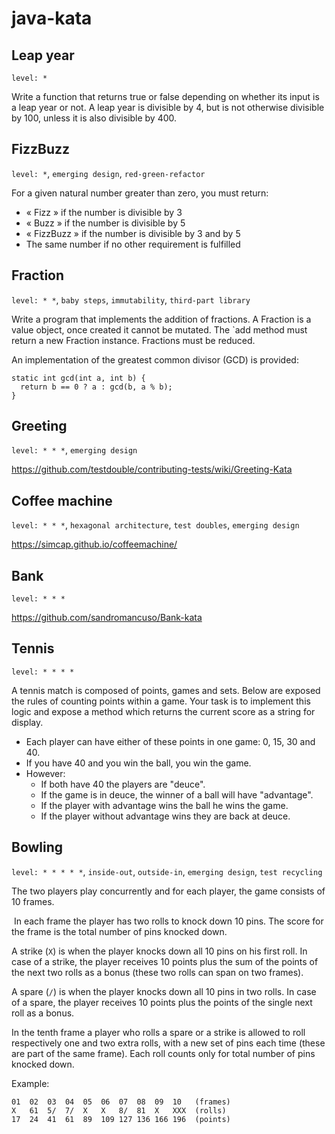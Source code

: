 # java-kata

## Leap year

`level: *`

Write a function that returns true or false depending on whether its input is a leap year or not. A leap year is divisible by 4, but is not otherwise divisible by 100, unless it is also divisible by 400.

## FizzBuzz

`level: *`, `emerging design`, `red-green-refactor`

For a given natural number greater than zero, you must return:
- « Fizz » if the number is divisible by 3
- « Buzz » if the number is divisible by 5
- « FizzBuzz » if the number is divisible by 3 and by 5
- The same number if no other requirement is fulfilled

## Fraction

`level: * *`, `baby steps`, `immutability`, `third-part library`

Write a program that implements the addition of fractions. A Fraction is a value object, once created it cannot be mutated. The `add method must return a new Fraction instance. Fractions must be reduced.

An implementation of the greatest common divisor (GCD) is provided:
```
static int gcd(int a, int b) { 
  return b == 0 ? a : gcd(b, a % b); 
}
```

## Greeting

`level: * * *`, `emerging design`

https://github.com/testdouble/contributing-tests/wiki/Greeting-Kata


## Coffee machine

`level: * * *`, `hexagonal architecture`, `test doubles`, `emerging design`

https://simcap.github.io/coffeemachine/

## Bank

`level: * * *`

https://github.com/sandromancuso/Bank-kata

## Tennis

`level: * * * *`

A tennis match is composed of points, games and sets. Below are exposed the rules of counting points within a game.
Your task is to implement this logic and expose a method which returns the current score as a string for display.

- Each player can have either of these points in one game: 0, 15, 30 and 40.
- If you have 40 and you win the ball, you win the game.
- However:
  - If both have 40 the players are "deuce".
  - If the game is in deuce, the winner of a ball will have "advantage".
  - If the player with advantage wins the ball he wins the game.
  - If the player without advantage wins they are back at deuce.

## Bowling

`level: * * * * *`, `inside-out`, `outside-in`, `emerging design`, `test recycling`

The two players play concurrently and for each player, the game consists of 10 frames.

 In each frame the player has two rolls to knock down 10 pins. The score for the frame is the total number of pins knocked down. 

A strike (`X`) is when the player knocks down all 10 pins on his first roll. In case of a strike, the player receives 10 points plus the sum of the points of the next two rolls as a bonus (these two rolls can span on two frames). 

A spare (`/`) is when the player knocks down all 10 pins in two rolls. In case of a spare, the player receives 10 points plus the points of the single next roll as a bonus. 

In the tenth frame a player who rolls a spare or a strike is allowed to roll respectively one and two extra rolls, with a new set of pins each time (these are part of the same frame). Each roll counts only for total number of pins knocked down.

Example:
```
01  02  03  04  05  06  07  08  09  10   (frames)
X   61  5/  7/  X   X   8/  81  X   XXX  (rolls)
17  24  41  61  89  109 127 136 166 196  (points)
```